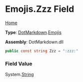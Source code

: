 # Emojis\.Zzz Field

[Home](../../../README.md)

**Type**: [DotMarkdown](../../README.md)\.[Emojis](../README.md)

**Assembly**: DotMarkdown\.dll

```csharp
public const string Zzz = ":zzz:"
```

### Field Value

System\.[String](https://docs.microsoft.com/en-us/dotnet/api/system.string)